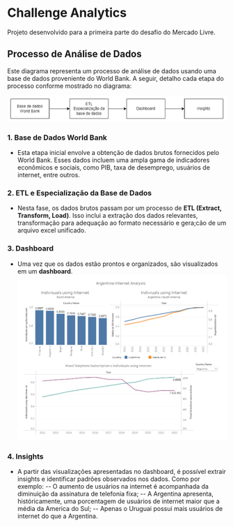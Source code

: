 # Challenge Analytics

Projeto desenvolvido para a primeira parte do desafio do Mercado Livre.

## Processo de Análise de Dados

Este diagrama representa um processo de análise de dados usando uma base de dados proveniente do World Bank. A seguir, detalho cada etapa do processo conforme mostrado no diagrama:

![diagrama_processo](imagens/processo.png)

### 1. Base de Dados World Bank
- Esta etapa inicial envolve a obtenção de dados brutos fornecidos pelo World Bank. Esses dados incluem uma ampla gama de indicadores econômicos e sociais, como PIB, taxa de desemprego, usuários de internet, entre outros.

### 2. ETL e Especialização da Base de Dados
- Nesta fase, os dados brutos passam por um processo de **ETL (Extract, Transform, Load)**. Isso inclui a extração dos dados relevantes, transformação para adequação ao formato necessário e gera;cão de um arquivo excel unificado.

### 3. Dashboard
- Uma vez que os dados estão prontos e organizados, são visualizados em um **dashboard**. 
![imagem_dash](imagens/dashboard.png)

### 4. Insights
- A partir das visualizações apresentadas no dashboard, é possível extrair insights e identificar padrões observados nos dados. Como por exemplo:
-- O aumento de usuários na internet é acompanhada da diminuição da assinatura de telefonia fixa;
-- A Argentina apresenta, históricamente, uma porcentagem de usuários de internet maior que a média da America do Sul;
-- Apenas o Uruguai possui mais usuários de internet do que a Argentina.
